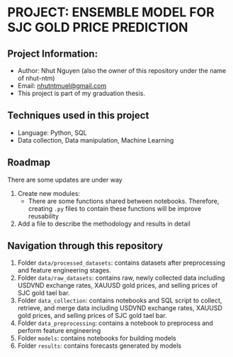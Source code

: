 # PROJECT: ENSEMBLE MODEL FOR SJC GOLD PRICE PREDICTION 

## Project Information:
- Author: Nhut Nguyen (also the owner of this repository under the name of nhut-ntm)
- Email: nhutntmuel@gmail.com
- This project is part of my graduation thesis. 

## Techniques used in this project
- Language: Python, SQL
- Data collection, Data manipulation, Machine Learning 

## Roadmap
There are some updates are under way 
1. Create new modules: 
    - There are some functions shared between notebooks. Therefore, creating `.py` files to contain these functions will be improve reusability 
2. Add a file to describe the methodology and results in detail

## Navigation through this repository 
1. Folder `data/processed_datasets`: contains datasets after preprocessing and feature engineering stages.
2. Folder `data/raw_datasets`: contains raw, newly collected data including USDVND exchange rates, XAUUSD gold prices, and selling prices of SJC gold tael bar.
3. Folder `data_collection`: contains notebooks and SQL script to collect, retrieve, and merge data including USDVND exchange rates, XAUUSD gold prices, and selling prices of SJC gold tael bar.
4. Folder `data_preprocessing`: contains a notebook to preprocess and perform feature engineering 
5. Folder `models`: contains notebooks for building models 
6. Folder `results`: contains forecasts generated by models 



